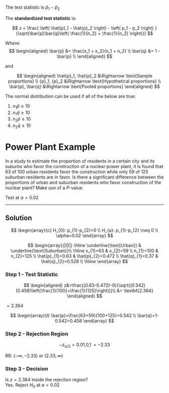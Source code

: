 The test statistic is $\hat{p}_1-\hat{p}_2$

The **standardized test statistic** is:

$$
z = \frac{ \left( \hat{p}_1 - \hat{p}_2 \right) - \left( p_1 - p_2 \right) }{\sqrt{\bar{p}\bar{q}\left( \frac{1}{n_2} + \frac{1}{n_2} \right)}}
$$

Where:
$$
\begin{aligned}
\bar{p} &= \frac{x_1 + x_2}{n_1 + n_2} \\
\bar{q} &= 1 - \bar{p} \\
\end{aligned}
$$

and

$$
\begin{aligned}
\hat{p}_1, \hat{p}_2 &\Rightarrow \text{Sample proportions} \\
{p}_1, {p}_2 &\Rightarrow \text{Hypothetical proportions} \\
\bar{p}, \bar{q} &\Rightarrow \text{Pooled proportions}
\end{aligned}
$$

The normal distribution can be used if all of the below are true:

1. $n_1 \bar{p} \ge 10$
2. $n_1 \bar{q} \ge 10$
3. $n_2 \bar{p} \ge 10$
4. $n_2 \bar{q} \ge 10$

# Power Plant Example

In a study to estimate the proportion of residents in a certain city and its suburbs who favor the construction of a nuclear power plant, it is found that 63 of 100 urban residents favor the construction while only 59 of 125 suburban residents are in favor. Is there a significant difference between the proportions of urban and suburban residents who favor construction of the nuclear plant? Make use of a $P$-value.

Test at $\alpha=0.02$

---

## Solution

$$
\begin{array}{c}
H_{0}: p_{1}-p_{2}=0 \\
H_{a}: p_{1}-p_{2} \neq 0 \\
\alpha=0.02
\end{array}
$$

$$
\begin{array}{|l|l|}
\hline
\underline{\text{Urban}} & \underline{\text{Suburban}}\\
\hline
x_{1}=63 & x_{2}=59 \\
n_{1}=100 & n_{2}=125 \\
\hat{p}_{1}=0.63 & \hat{p}_{2}=0.472 \\
\hat{q}_{1}=0.37 & \hat{q}_{2}=0.528 \\
\hline
\end{array}
$$

### Step 1 - Test Statistic

$$
\begin{aligned}
z&=\frac{(0.63-0.472)-0}{\sqrt{(0.542)(0.458)\left(\frac{1}{100}+\frac{1}{125}\right)}}\\
&= \textbf{2.364}
\end{aligned}
$$

$=2.364$

$$
\begin{array}{l}
\bar{p}=\frac{63+59}{100+125}=0.542 \\
\bar{q}=1-0.542=0.458
\end{array}
$$


### Step 2 - Rejection Region

$$
-z_{\alpha/2} = \operatorname{0.01,0,1} = -2.33
$$

RR: $(-\infty,-2.33)$ or $(2.33,\infty)$

### Step 3 - Decision

Is $z=2.364$ inside the rejection region?  
Yes. Reject $H_0$ at $\alpha=0.02$
